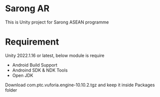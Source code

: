 # Sarong AR
This is Unity project for Sarong ASEAN programme



# Requirement
Unity 2022.1.16 or latest, below module is require
- Android Build Support
- Androind SDK & NDK Tools
- Open JDK

Download com.ptc.vuforia.engine-10.10.2.tgz and keep it inside Packages folder

